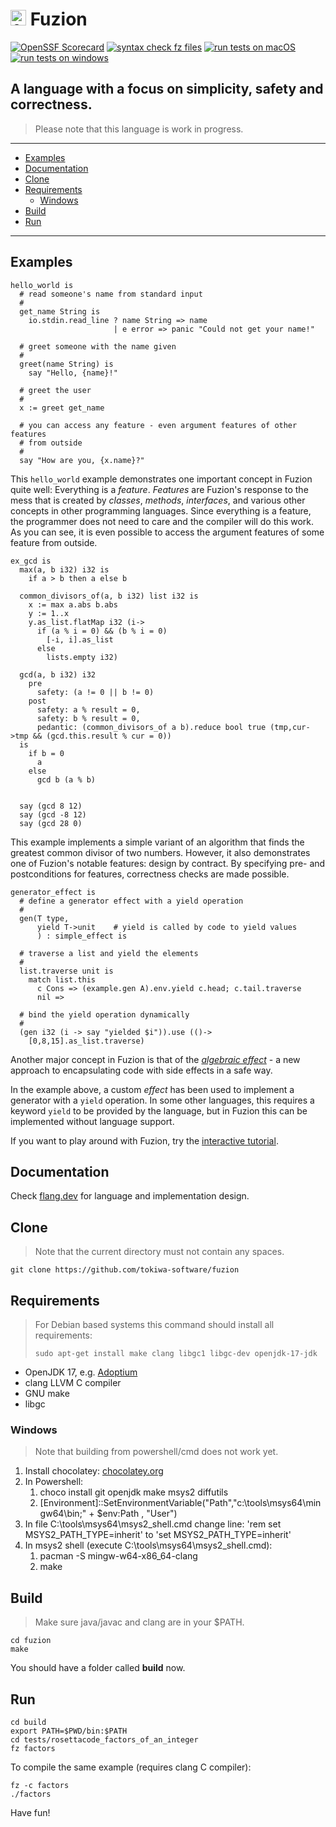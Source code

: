 # <img src="assets/logo.svg" alt="fuzion logo" width="25" /> Fuzion

[![OpenSSF
Scorecard](https://api.securityscorecards.dev/projects/github.com/tokiwa-software/fuzion/badge)](https://api.securityscorecards.dev/projects/github.com/tokiwa-software/fuzion)
[![syntax check fz files](https://github.com/tokiwa-software/fuzion/actions/workflows/syntax_check_fuzion.yml/badge.svg)](https://github.com/tokiwa-software/fuzion/actions/workflows/syntax_check_fuzion.yml)
[![run tests on macOS](https://github.com/tokiwa-software/fuzion/actions/workflows/apple.yml/badge.svg)](https://github.com/tokiwa-software/fuzion/actions/workflows/apple.yml)
[![run tests on windows](https://github.com/tokiwa-software/fuzion/actions/workflows/windows.yml/badge.svg)](https://github.com/tokiwa-software/fuzion/actions/workflows/windows.yml)


## A language with a focus on simplicity, safety and correctness.

> Please note that this language is work in progress.

---

<!--ts-->
   * [Examples](#examples)
   * [Documentation](#documentation)
   * [Clone](#clone)
   * [Requirements](#requirements)
     * [Windows](#windows)
   * [Build](#build)
   * [Run](#run)
<!--te-->

---

## Examples

```
hello_world is
  # read someone's name from standard input
  #
  get_name String is
    io.stdin.read_line ? name String => name
                       | e error => panic "Could not get your name!"

  # greet someone with the name given
  #
  greet(name String) is
    say "Hello, {name}!"

  # greet the user
  #
  x := greet get_name

  # you can access any feature - even argument features of other features
  # from outside
  #
  say "How are you, {x.name}?"
```

This `hello_world` example demonstrates one important concept in Fuzion quite
well: Everything is a *feature*. *Features* are Fuzion's response to the mess
that is created by *classes*, *methods*, *interfaces*, and various other
concepts in other programming languages. Since everything is a feature, the
programmer does not need to care and the compiler will do this work. As you can
see, it is even possible to access the argument features of some feature from
outside.

```
ex_gcd is
  max(a, b i32) i32 is
    if a > b then a else b

  common_divisors_of(a, b i32) list i32 is
    x := max a.abs b.abs
    y := 1..x
    y.as_list.flatMap i32 (i->
      if (a % i = 0) && (b % i = 0)
        [-i, i].as_list
      else
        lists.empty i32)

  gcd(a, b i32) i32
    pre
      safety: (a != 0 || b != 0)
    post
      safety: a % result = 0,
      safety: b % result = 0,
      pedantic: (common_divisors_of a b).reduce bool true (tmp,cur->tmp && (gcd.this.result % cur = 0))
  is
    if b = 0
      a
    else
      gcd b (a % b)


  say (gcd 8 12)
  say (gcd -8 12)
  say (gcd 28 0)
```

This example implements a simple variant of an algorithm that finds the greatest
common divisor of two numbers. However, it also demonstrates one of Fuzion's
notable features: design by contract. By specifying pre- and postconditions for
features, correctness checks are made possible.

```
generator_effect is
  # define a generator effect with a yield operation
  #
  gen(T type,
      yield T->unit    # yield is called by code to yield values
      ) : simple_effect is

  # traverse a list and yield the elements
  #
  list.traverse unit is
    match list.this
      c Cons => (example.gen A).env.yield c.head; c.tail.traverse
      nil =>

  # bind the yield operation dynamically
  #
  (gen i32 (i -> say "yielded $i")).use (()->
    [0,8,15].as_list.traverse)
```

Another major concept in Fuzion is that of the
*[algebraic effect](https://en.wikipedia.org/wiki/Effect_system)* - a new
approach to encapsulating code with side effects in a safe way.

In the example above, a custom *effect* has been used to implement a generator
with a `yield` operation. In some other languages, this requires a keyword
`yield` to be provided by the language, but in Fuzion this can be implemented
without language support.

If you want to play around with Fuzion, try the
[interactive tutorial](https://flang.dev/tutorial/index).

## Documentation

Check [flang.dev](https://flang.dev) for language and implementation design.


## Clone

> Note that the current directory must not contain any spaces.

    git clone https://github.com/tokiwa-software/fuzion

## Requirements

> For Debian based systems this command should install all requirements:
>
>     sudo apt-get install make clang libgc1 libgc-dev openjdk-17-jdk

- OpenJDK 17, e.g. [Adoptium](https://github.com/adoptium/temurin17-binaries/releases/)
- clang LLVM C compiler
- GNU make
- libgc

### Windows

> Note that building from powershell/cmd does not work yet.

1) Install chocolatey: [chocolatey.org](https://chocolatey.org/install)
2) In Powershell:
    1) choco install git openjdk make msys2 diffutils
    2) [Environment]::SetEnvironmentVariable("Path","c:\tools\msys64\mingw64\bin;" + $env:Path , "User")
3) In file C:\tools\msys64\msys2_shell.cmd change line: 'rem set MSYS2_PATH_TYPE=inherit' to 'set MSYS2_PATH_TYPE=inherit'
4) In msys2 shell (execute C:\tools\msys64\msys2_shell.cmd):
    1) pacman -S mingw-w64-x86_64-clang
    2) make

## Build

> Make sure java/javac and clang are in your $PATH.

    cd fuzion
    make

You should have a folder called **build** now.

## Run

    cd build
    export PATH=$PWD/bin:$PATH
    cd tests/rosettacode_factors_of_an_integer
    fz factors

To compile the same example (requires clang C compiler):

    fz -c factors
    ./factors

Have fun!
